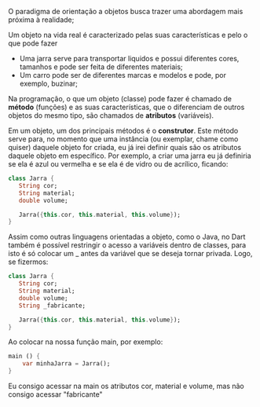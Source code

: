 O paradigma de orientação a objetos busca trazer uma abordagem mais próxima à realidade;

Um objeto na vida real é caracterizado pelas suas características e pelo o que pode fazer

* Uma jarra serve para transportar liquidos e possui diferentes cores, tamanhos e pode ser feita de diferentes materiais;
* Um carro pode ser de diferentes marcas e modelos e pode, por exemplo, buzinar;

Na programação, o que um objeto (classe) pode fazer é chamado de **método** (funções) e as suas características, que o diferenciam de outros objetos do mesmo tipo, são chamados de **atributos** (variáveis).

Em um objeto, um dos principais métodos é o **construtor**. Este método serve para, no momento que uma instância (ou exemplar, chame como quiser) daquele objeto for criada, eu já irei definir quais são os atributos daquele objeto em específico. Por exemplo, a criar uma jarra eu já definiria se ela é azul ou vermelha e se ela é de vidro ou de acrílico, ficando:

```Dart
class Jarra {
   String cor;
   String material;
   double volume;

   Jarra({this.cor, this.material, this.volume});
}
```

Assim como outras linguagens orientadas a objeto, como o Java, no Dart também é possível restringir o acesso a variáveis dentro de classes, para isto é só colocar um _ antes da variável que se deseja tornar 
privada. Logo, se fizermos:

```Dart
class Jarra {
   String cor;
   String material;
   double volume;
   String _fabricante; 

   Jarra({this.cor, this.material, this.volume});
}
```

Ao colocar na nossa função main, por exemplo:

```Dart
main () {
    var minhaJarra = Jarra();
}
```

Eu consigo acessar na main os atributos cor, material e volume, mas não consigo acessar "fabricante"